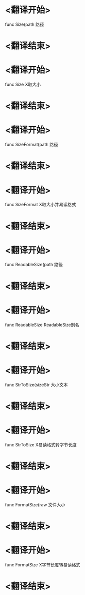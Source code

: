 
# <翻译开始>
func Size(path
路径
# <翻译结束>

# <翻译开始>
func Size
X取大小
# <翻译结束>

# <翻译开始>
func SizeFormat(path
路径
# <翻译结束>

# <翻译开始>
func SizeFormat
X取大小并易读格式
# <翻译结束>

# <翻译开始>
func ReadableSize(path
路径
# <翻译结束>

# <翻译开始>
func ReadableSize
ReadableSize别名
# <翻译结束>

# <翻译开始>
func StrToSize(sizeStr
大小文本
# <翻译结束>

# <翻译开始>
func StrToSize
X易读格式转字节长度
# <翻译结束>

# <翻译开始>
func FormatSize(raw
文件大小
# <翻译结束>

# <翻译开始>
func FormatSize
X字节长度转易读格式
# <翻译结束>

